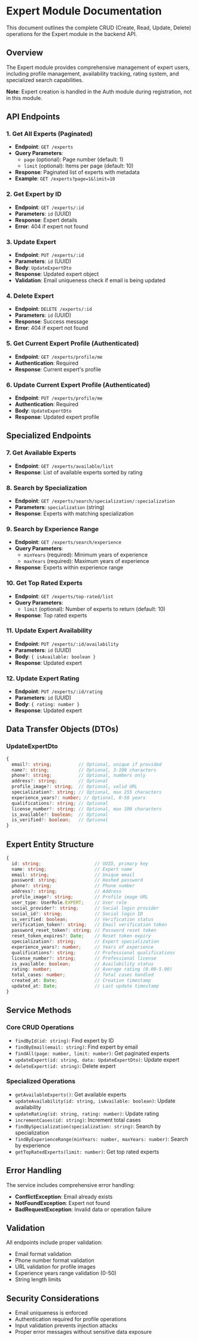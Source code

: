 # Expert Module Documentation

This document outlines the complete CRUD (Create, Read, Update, Delete) operations for the Expert module in the backend API.

## Overview

The Expert module provides comprehensive management of expert users, including profile management, availability tracking, rating system, and specialized search capabilities.

**Note**: Expert creation is handled in the Auth module during registration, not in this module.

## API Endpoints

### 1. Get All Experts (Paginated)

- **Endpoint**: `GET /experts`
- **Query Parameters**:
  - `page` (optional): Page number (default: 1)
  - `limit` (optional): Items per page (default: 10)
- **Response**: Paginated list of experts with metadata
- **Example**: `GET /experts?page=1&limit=10`

### 2. Get Expert by ID

- **Endpoint**: `GET /experts/:id`
- **Parameters**: `id` (UUID)
- **Response**: Expert details
- **Error**: 404 if expert not found

### 3. Update Expert

- **Endpoint**: `PUT /experts/:id`
- **Parameters**: `id` (UUID)
- **Body**: `UpdateExpertDto`
- **Response**: Updated expert object
- **Validation**: Email uniqueness check if email is being updated

### 4. Delete Expert

- **Endpoint**: `DELETE /experts/:id`
- **Parameters**: `id` (UUID)
- **Response**: Success message
- **Error**: 404 if expert not found

### 5. Get Current Expert Profile (Authenticated)

- **Endpoint**: `GET /experts/profile/me`
- **Authentication**: Required
- **Response**: Current expert's profile

### 6. Update Current Expert Profile (Authenticated)

- **Endpoint**: `PUT /experts/profile/me`
- **Authentication**: Required
- **Body**: `UpdateExpertDto`
- **Response**: Updated expert profile

## Specialized Endpoints

### 7. Get Available Experts

- **Endpoint**: `GET /experts/available/list`
- **Response**: List of available experts sorted by rating

### 8. Search by Specialization

- **Endpoint**: `GET /experts/search/specialization/:specialization`
- **Parameters**: `specialization` (string)
- **Response**: Experts with matching specialization

### 9. Search by Experience Range

- **Endpoint**: `GET /experts/search/experience`
- **Query Parameters**:
  - `minYears` (required): Minimum years of experience
  - `maxYears` (required): Maximum years of experience
- **Response**: Experts within experience range

### 10. Get Top Rated Experts

- **Endpoint**: `GET /experts/top-rated/list`
- **Query Parameters**:
  - `limit` (optional): Number of experts to return (default: 10)
- **Response**: Top rated experts

### 11. Update Expert Availability

- **Endpoint**: `PUT /experts/:id/availability`
- **Parameters**: `id` (UUID)
- **Body**: `{ isAvailable: boolean }`
- **Response**: Updated expert

### 12. Update Expert Rating

- **Endpoint**: `PUT /experts/:id/rating`
- **Parameters**: `id` (UUID)
- **Body**: `{ rating: number }`
- **Response**: Updated expert

## Data Transfer Objects (DTOs)

### UpdateExpertDto

```typescript
{
  email?: string;          // Optional, unique if provided
  name?: string;           // Optional, 3-100 characters
  phone?: string;          // Optional, numbers only
  address?: string;        // Optional
  profile_image?: string;  // Optional, valid URL
  specialization?: string; // Optional, max 255 characters
  experience_years?: number; // Optional, 0-50 years
  qualifications?: string; // Optional
  license_number?: string; // Optional, max 100 characters
  is_available?: boolean;  // Optional
  is_verified?: boolean;   // Optional
}
```

## Expert Entity Structure

```typescript
{
  id: string;                    // UUID, primary key
  name: string;                  // Expert name
  email: string;                 // Unique email
  password: string;              // Hashed password
  phone?: string;                // Phone number
  address?: string;              // Address
  profile_image?: string;        // Profile image URL
  user_type: UserRole.EXPERT;    // User role
  social_provider?: string;      // Social login provider
  social_id?: string;            // Social login ID
  is_verified: boolean;          // Verification status
  verification_token?: string;   // Email verification token
  password_reset_token?: string; // Password reset token
  reset_token_expires?: Date;    // Reset token expiry
  specialization?: string;       // Expert specialization
  experience_years?: number;     // Years of experience
  qualifications?: string;       // Professional qualifications
  license_number?: string;       // Professional license
  is_available: boolean;         // Availability status
  rating: number;                // Average rating (0.00-5.00)
  total_cases: number;           // Total cases handled
  created_at: Date;              // Creation timestamp
  updated_at: Date;              // Last update timestamp
}
```

## Service Methods

### Core CRUD Operations

- `findById(id: string)`: Find expert by ID
- `findByEmail(email: string)`: Find expert by email
- `findAll(page: number, limit: number)`: Get paginated experts
- `updateExpert(id: string, data: UpdateExpertDto)`: Update expert
- `deleteExpert(id: string)`: Delete expert

### Specialized Operations

- `getAvailableExperts()`: Get available experts
- `updateAvailability(id: string, isAvailable: boolean)`: Update availability
- `updateRating(id: string, rating: number)`: Update rating
- `incrementCases(id: string)`: Increment total cases
- `findBySpecialization(specialization: string)`: Search by specialization
- `findByExperienceRange(minYears: number, maxYears: number)`: Search by experience
- `getTopRatedExperts(limit: number)`: Get top rated experts

## Error Handling

The service includes comprehensive error handling:

- **ConflictException**: Email already exists
- **NotFoundException**: Expert not found
- **BadRequestException**: Invalid data or operation failure

## Validation

All endpoints include proper validation:

- Email format validation
- Phone number format validation
- URL validation for profile images
- Experience years range validation (0-50)
- String length limits

## Security Considerations

- Email uniqueness is enforced
- Authentication required for profile operations
- Input validation prevents injection attacks
- Proper error messages without sensitive data exposure
